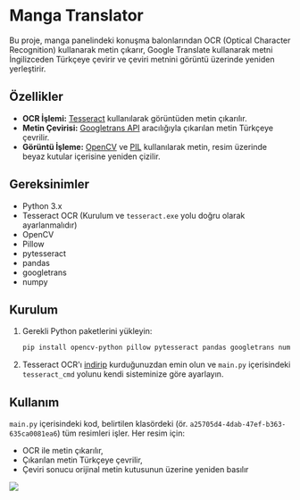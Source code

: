 # Manga Translator

Bu proje, manga panelindeki konuşma balonlarından OCR (Optical Character Recognition) kullanarak metin çıkarır, Google Translate kullanarak metni İngilizceden Türkçeye çevirir ve çeviri metnini görüntü üzerinde yeniden yerleştirir.

## Özellikler

- **OCR İşlemi:** [Tesseract](https://github.com/tesseract-ocr/tesseract) kullanılarak görüntüden metin çıkarılır.
- **Metin Çevirisi:** [Googletrans API](https://py-googletrans.readthedocs.io/) aracılığıyla çıkarılan metin Türkçeye çevrilir.
- **Görüntü İşleme:** [OpenCV](https://opencv.org/) ve [PIL](https://pillow.readthedocs.io/) kullanılarak metin, resim üzerinde beyaz kutular içerisine yeniden çizilir.

## Gereksinimler

- Python 3.x
- Tesseract OCR (Kurulum ve `tesseract.exe` yolu doğru olarak ayarlanmalıdır)
- OpenCV
- Pillow
- pytesseract
- pandas
- googletrans
- numpy

## Kurulum

1. Gerekli Python paketlerini yükleyin:
    ```sh
    pip install opencv-python pillow pytesseract pandas googletrans numpy
    ```
2. Tesseract OCR'ı [indirip](https://github.com/tesseract-ocr/tesseract) kurduğunuzdan emin olun ve `main.py` içerisindeki `tesseract_cmd` yolunu kendi sisteminize göre ayarlayın.

## Kullanım

`main.py` içerisindeki kod, belirtilen klasördeki (ör. `a25705d4-4dab-47ef-b363-635ca0081ea6`) tüm resimleri işler. Her resim için:

- OCR ile metin çıkarılır,
- Çıkarılan metin Türkçeye çevrilir,
- Çeviri sonucu orijinal metin kutusunun üzerine yeniden basılır


![](https://github.com/user-attachments/assets/b88a0280-3e18-4de7-a7ad-aec5b63ec52d)


